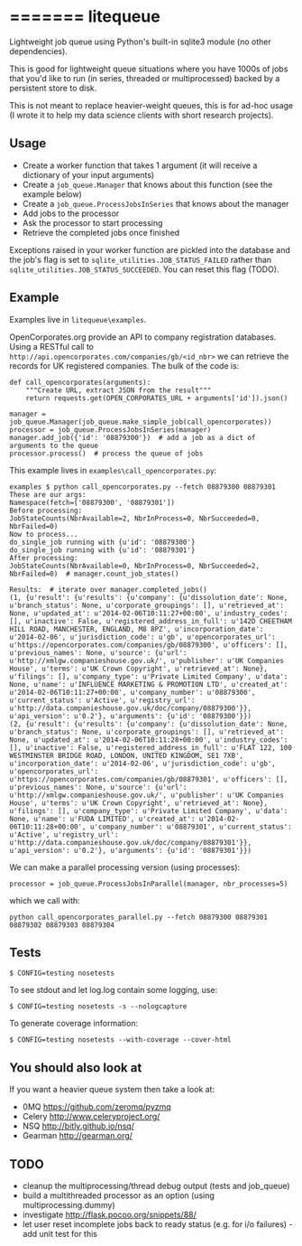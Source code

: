 =======
litequeue
=========

Lightweight job queue using Python's built-in sqlite3 module (no other dependencies).

This is good for lightweight queue situations where you have 1000s of jobs that you'd like to run (in series, threaded or multiprocessed) backed by a persistent store to disk.

This is not meant to replace heavier-weight queues, this is for ad-hoc usage (I wrote it to help my data science clients with short research projects).

Usage
-----

* Create a worker function that takes 1 argument (it will receive a dictionary of your input arguments)
* Create a `job_queue.Manager` that knows about this function (see the example below)
* Create a `job_queue.ProcessJobsInSeries` that knows about the manager
* Add jobs to the processor
* Ask the processor to start processing
* Retrieve the completed jobs once finished

Exceptions raised in your worker function are pickled into the database and the job's flag is set to `sqlite_utilities.JOB_STATUS_FAILED` rather than `sqlite_utilities.JOB_STATUS_SUCCEEDED`. You can reset this flag (TODO).

Example
-------

Examples live in `litequeue\examples`.

OpenCorporates.org provide an API to company registration databases. Using a RESTful call to `http://api.opencorporates.com/companies/gb/<id_nbr>` we can retrieve the records for UK registered companies. The bulk of the code is:

```
def call_opencorporates(arguments):
    """Create URL, extract JSON from the result"""
    return requests.get(OPEN_CORPORATES_URL + arguments['id']).json()

manager = job_queue.Manager(job_queue.make_simple_job(call_opencorporates))
processor = job_queue.ProcessJobsInSeries(manager)
manager.add_job({'id': '08879300'})  # add a job as a dict of arguments to the queue
processor.process()  # process the queue of jobs
```

This example lives in `examples\call_opencorporates.py`:

```
examples $ python call_opencorporates.py --fetch 08879300 08879301
These are our args:
Namespace(fetch=['08879300', '08879301'])
Before processing:
JobStateCounts(NbrAvailable=2, NbrInProcess=0, NbrSucceeded=0, NbrFailed=0)
Now to process...
do_single_job running with {u'id': '08879300'}
do_single_job running with {u'id': '08879301'}
After processing:
JobStateCounts(NbrAvailable=0, NbrInProcess=0, NbrSucceeded=2, NbrFailed=0)  # manager.count_job_states()

Results:  # iterate over manager.completed_jobs()
(1, {u'result': {u'results': {u'company': {u'dissolution_date': None, u'branch_status': None, u'corporate_groupings': [], u'retrieved_at': None, u'updated_at': u'2014-02-06T10:11:27+00:00', u'industry_codes': [], u'inactive': False, u'registered_address_in_full': u'142D CHEETHAM HILL ROAD, MANCHESTER, ENGLAND, M8 8PZ', u'incorporation_date': u'2014-02-06', u'jurisdiction_code': u'gb', u'opencorporates_url': u'https://opencorporates.com/companies/gb/08879300', u'officers': [], u'previous_names': None, u'source': {u'url': u'http://xmlgw.companieshouse.gov.uk/', u'publisher': u'UK Companies House', u'terms': u'UK Crown Copyright', u'retrieved_at': None}, u'filings': [], u'company_type': u'Private Limited Company', u'data': None, u'name': u'INFLUENCE MARKETING & PROMOTION LTD', u'created_at': u'2014-02-06T10:11:27+00:00', u'company_number': u'08879300', u'current_status': u'Active', u'registry_url': u'http://data.companieshouse.gov.uk/doc/company/08879300'}}, u'api_version': u'0.2'}, u'arguments': {u'id': '08879300'}})
(2, {u'result': {u'results': {u'company': {u'dissolution_date': None, u'branch_status': None, u'corporate_groupings': [], u'retrieved_at': None, u'updated_at': u'2014-02-06T10:11:28+00:00', u'industry_codes': [], u'inactive': False, u'registered_address_in_full': u'FLAT 122, 100 WESTMINSTER BRIDGE ROAD, LONDON, UNITED KINGDOM, SE1 7XB', u'incorporation_date': u'2014-02-06', u'jurisdiction_code': u'gb', u'opencorporates_url': u'https://opencorporates.com/companies/gb/08879301', u'officers': [], u'previous_names': None, u'source': {u'url': u'http://xmlgw.companieshouse.gov.uk/', u'publisher': u'UK Companies House', u'terms': u'UK Crown Copyright', u'retrieved_at': None}, u'filings': [], u'company_type': u'Private Limited Company', u'data': None, u'name': u'FUDA LIMITED', u'created_at': u'2014-02-06T10:11:28+00:00', u'company_number': u'08879301', u'current_status': u'Active', u'registry_url': u'http://data.companieshouse.gov.uk/doc/company/08879301'}}, u'api_version': u'0.2'}, u'arguments': {u'id': '08879301'}})
```

We can make a parallel processing version (using processes):

```
processor = job_queue.ProcessJobsInParallel(manager, nbr_processes=5)
```

which we call with:

```
python call_opencorporates_parallel.py --fetch 08879300 08879301 08879302 08879303 08879304
```

Tests
-----

    $ CONFIG=testing nosetests

To see stdout and let log.log contain some logging, use:

    $ CONFIG=testing nosetests -s --nologcapture

To generate coverage information:

    $ CONFIG=testing nosetests --with-coverage --cover-html

You should also look at
-----------------------

If you want a heavier queue system then take a look at:

* 0MQ https://github.com/zeromq/pyzmq
* Celery http://www.celeryproject.org/
* NSQ http://bitly.github.io/nsq/
* Gearman http://gearman.org/

TODO
----

 * cleanup the multiprocessing/thread debug output (tests and job_queue)
 * build a multithreaded processor as an option (using multiprocessing.dummy)
 * investigate http://flask.pocoo.org/snippets/88/
 * let user reset incomplete jobs back to ready status (e.g. for i/o failures) - add unit test for this
